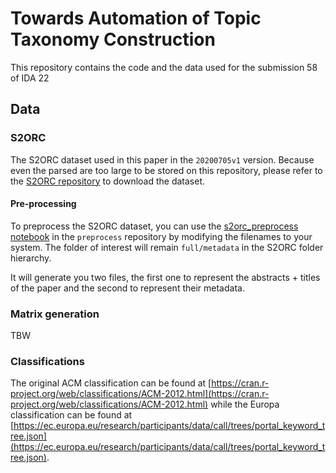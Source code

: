 # Towards Automation of Topic Taxonomy Construction

This repository contains the code and the data used for the submission 58 of IDA 22

## Data

### S2ORC

The S2ORC dataset used in this paper in the `20200705v1` version. 
Because even the parsed are too large to be stored on this repository, please refer to the [S2ORC repository](https://github.com/allenai/s2orc) to download the dataset. 

#### Pre-processing

To preprocess the S2ORC dataset, you can use the [s2orc_preprocess notebook](preprocess/s2orc_preprocess.ipynb) in the `preprocess` repository by modifying the filenames to your system. 
The folder of interest will remain `full/metadata` in the S2ORC folder hierarchy.  

It will generate you two files, the first one to represent the abstracts + titles of the paper and the second to represent their metadata. 

### Matrix generation

TBW

### Classifications

The original ACM classification can be found at [https://cran.r-project.org/web/classifications/ACM-2012.html](https://cran.r-project.org/web/classifications/ACM-2012.html) while the Europa classification can be found at [https://ec.europa.eu/research/participants/data/call/trees/portal_keyword_tree.json](https://ec.europa.eu/research/participants/data/call/trees/portal_keyword_tree.json). 

